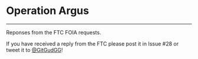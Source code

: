 # Operation Argus
---------------------

Reponses from the FTC FOIA requests.

If you have received a reply from the FTC please post it in Issue #28 or tweet it to [@GitGudGG](https://twitter.com/GitGudGG)!
